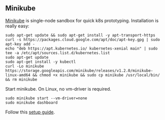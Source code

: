 ## Minikube
[Minikube](https://github.com/kubernetes/minikube) is single-node sandbox for quick k8s prototyping. Installation is really easy:
```
sudo apt-get update && sudo apt-get install -y apt-transport-https
curl -s https://packages.cloud.google.com/apt/doc/apt-key.gpg | sudo apt-key add -
echo "deb https://apt.kubernetes.io/ kubernetes-xenial main" | sudo tee -a /etc/apt/sources.list.d/kubernetes.list
sudo apt-get update
sudo apt-get install -y kubectl
curl -Lo minikube https://storage.googleapis.com/minikube/releases/v1.2.0/minikube-linux-amd64 && chmod +x minikube && sudo cp minikube /usr/local/bin/ && rm minikube
```
Start minikube. On Linux, no vm-driver is required.
```
sudo minikube start --vm-driver=none
sudo minikube dashboard
```
Follow this [setup guide](https://kubernetes.io/docs/setup/learning-environment/minikube/).
